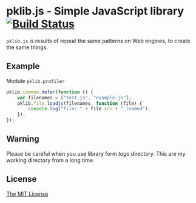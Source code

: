 # pklib.js - Simple JavaScript library [![Build Status](https://secure.travis-ci.org/piecioshka/pklib.js.png?branch=master)](http://travis-ci.org/piecioshka/pklib.js)

`pklib.js` is results of repeat the same patterns on Web engines, to create the same things.

## Example

Module `pklib.profiler`

```javascript
pklib.common.defer(function () {
    var filenames = ["test.js", "example.js"];
    pklib.file.loadjs(filenames, function (file) {
        console.log("file: " + file.src + " loaded");
    });
});
```

## Warning

Please be careful when you use library form *tags* directory.
This are my working directory from a long time.

## License

[The MIT License][0]

[0]: http://piecioshka.mit-license.org/

